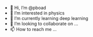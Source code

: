 - 👋 Hi, I’m @pboad
- 👀 I’m interested in physics
- 🌱 I’m currently learning deep learning
- 💞️ I’m looking to collaborate on ...
- 📫 How to reach me ...

<!---
pboad/pboad is a ✨ special ✨ repository because its `README.md` (this file) appears on your GitHub profile.
You can click the Preview link to take a look at your changes.
--->
